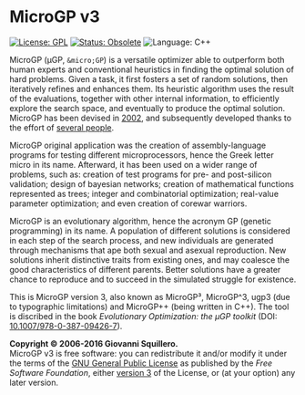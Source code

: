 MicroGP v3
==========

[![License: GPL](https://img.shields.io/badge/license-gpl--3.0-green.svg)](https://opensource.org/licenses/GPL-3.0)
[![Status: Obsolete](https://img.shields.io/badge/status-obsolete-red.svg)](https://github.com/squillero/microgp3)
![Language: C++](https://img.shields.io/badge/language-C++-blue.svg)

MicroGP (µGP, `&micro;GP`) is a versatile optimizer able to outperform both human experts and conventional heuristics in finding the optimal solution of hard problems. Given a task, it first fosters a set of random solutions, then iteratively refines and enhances them. Its heuristic algorithm uses the result of the evaluations, together with other internal information, to efficiently explore the search space, and eventually to produce the optimal solution. MicroGP has been devised in [2002](https://github.com/squillero/microgp2), and subsequently developed thanks to the effort of [several people](CONTRIBUTORS.md).

MicroGP original application was the creation of assembly-language programs for testing different microprocessors, hence the Greek letter micro in its name. Afterward, it has been used on a wider range of problems, such as: creation of test programs for pre- and post-silicon validation; design of bayesian networks; creation of mathematical functions represented as trees; integer and combinatorial optimization; real-value parameter optimization; and even creation of corewar warriors.

MicroGP is an evolutionary algorithm, hence the acronym GP (genetic programming) in its name. A population of different solutions is considered in each step of the search process, and new individuals are generated through mechanisms that ape both sexual and asexual reproduction. New solutions inherit distinctive traits from existing ones, and may coalesce the good characteristics of different parents. Better solutions have a greater chance to reproduce and to succeed in the simulated struggle for existence.

This is MicroGP version 3, also known as MicroGP³, MicroGP^3, ugp3 (due to typographic limitations) and MicroGP++ (being written in
C++). The tool is discribed in the book *Evolutionary Optimization: the µGP toolkit* (DOI: [10.1007/978-0-387-09426-7](https://www.doi.org/10.1007/978-0-387-09426-7)).

**Copyright © 2006-2016 Giovanni Squillero.**  
MicroGP v3 is free software: you can redistribute it and/or modify it under the terms of the [GNU General Public License](http://www.gnu.org/licenses/) as published by the *Free Software Foundation*, either [version 3](https://opensource.org/licenses/GPL-3.0) of the License, or (at your option) any later version.
 
